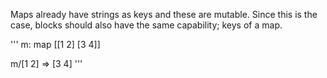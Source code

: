 Maps already have strings as keys and these are mutable.  Since this is the case, blocks should also have the same capability; keys of a map.

'''
m: map [[1 2] [3 4]]

m/[1 2] => [3 4]
'''